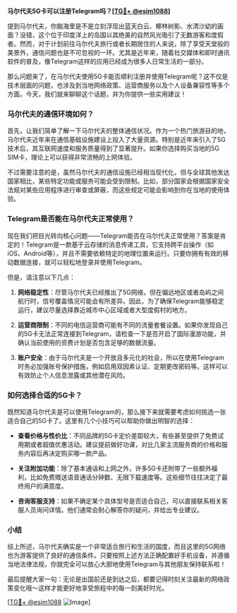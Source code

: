 **马尔代夫5G卡可以注册Telegram吗？[[TG💪+ @esim1088](https://t.me/s/esim1088)]**

提到马尔代夫，你脑海里是不是立刻浮现出蓝天白云、椰林树影、水清沙幼的画面？没错，这个位于印度洋上的岛国以其绝美的自然风光吸引了无数游客和度假者。然而，对于计划前往马尔代夫旅行或者长期居住的人来说，除了享受天堂般的美景外，通信问题也是不可忽视的一环。尤其是近年来，随着社交媒体和即时通讯软件的普及，像Telegram这样的应用已经成为很多人日常生活的一部分。

那么问题来了，在马尔代夫使用5G卡能否顺利注册并使用Telegram呢？这不仅是技术层面的问题，也涉及到当地网络政策、运营商服务以及个人设备兼容性等多个方面。今天，我们就来聊聊这个话题，并为你提供一些实用建议！

### 马尔代夫的通信环境如何？

首先，让我们简单了解一下马尔代夫的整体通信状况。作为一个热门旅游目的地，马尔代夫近年来在通信基础设施建设上投入了大量资源。特别是近年来引入了5G技术后，其互联网速度和服务质量得到了显著提升。如果你选择购买当地的5G SIM卡，理论上可以获得非常流畅的上网体验。

不过需要注意的是，虽然马尔代夫的通信设施已经相当现代化，但与全球其他发达国家相比，某些特定功能或服务可能会受到限制。比如，部分国家会根据国家安全法规对某些应用程序进行审查或屏蔽，而这些规定可能会影响到你在当地的使用体验。

### Telegram是否能在马尔代夫正常使用？

现在我们把目光转向核心问题——Telegram能否在马尔代夫正常使用？答案是肯定的！Telegram是一款基于云存储的消息传递工具，它支持跨平台操作（如iOS、Android等），并且不需要依赖特定的地理位置来运行。只要你拥有有效的移动数据连接，就可以轻松地登录并使用Telegram。

但是，请注意以下几点：

1. **网络稳定性**：尽管马尔代夫已经推出了5G网络，但在偏远地区或者岛屿之间航行时，信号覆盖情况可能会有所差异。因此，为了确保Telegram能够稳定运行，建议尽量选择靠近城市中心区域或者大型度假村的地方。

2. **运营商限制**：不同的电信运营商可能有不同的流量套餐设置。如果你发现自己的5G卡无法正常连接到Telegram，请检查一下是否开启了国际漫游功能，并确认当前使用的资费计划是否包含足够的数据流量。

3. **账户安全**：由于马尔代夫是一个开放且多元化的社会，所以在使用Telegram时务必加强账号保护措施，例如启用双因素认证、定期更改密码等。这样可以有效防止个人信息泄露或其他潜在风险。

### 如何选择合适的5G卡？

既然知道马尔代夫是可以使用Telegram的，那么接下来就需要考虑如何挑选一张适合自己的5G卡了。这里有几个小技巧可以帮助你做出明智的选择：

- **查看价格与性价比**：不同品牌的5G卡定价差距较大，有些甚至提供了免费试用期或者超值优惠活动。建议提前做好功课，对比几家主流服务商的价格和服务内容后再决定购买哪一款产品。

- **关注附加功能**：除了基本通话和上网之外，许多5G卡还附带了一些额外福利，比如免费赠送语音通话分钟数、无限下载速度等。这些细节往往决定了最终用户的满意度。

- **咨询客服支持**：如果不确定某个具体型号是否适合自己，可以直接联系相关客服人员询问详情。他们通常会耐心解答你的疑问，并给出专业建议。

### 小结

综上所述，马尔代夫确实是一个非常适合旅行和生活的国度，而且这里的5G网络也为游客提供了良好的通信条件。只要按照上述方法正确配置好手机设备，并遵循当地法律法规，你就完全可以放心大胆地使用Telegram与其他朋友保持联系啦！

最后提醒大家一句：无论是出国前还是到达之后，都要记得时刻关注最新的网络政策变化哦～这样才能更好地享受旅程中的每一刻美好时光。

[[TG💪+ @esim1088](https://t.me/s/esim1088) ![Image](https://i.postimg.cc/4NQfJmqS/Snipaste-2025-05-13-00-14-12.png)]